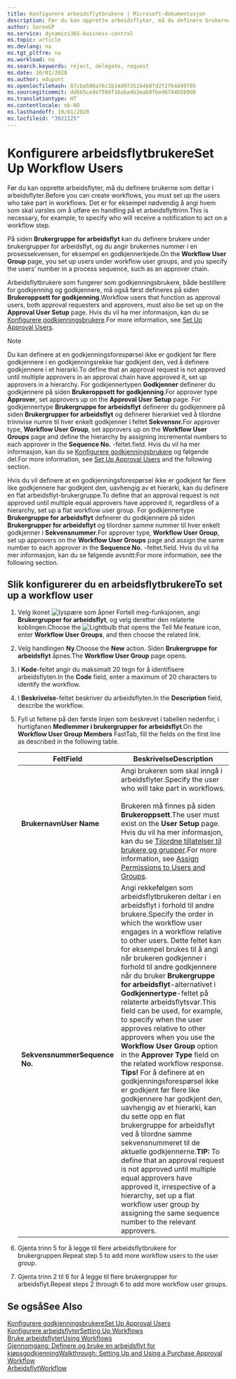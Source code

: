 ```yaml
---
title: Konfigurere arbeidsflytbrukere | Microsoft-dokumentasjon
description: Før du kan opprette arbeidsflyter, må du definere brukerne som deltar i arbeidsflyter. Det er for eksempel nødvendig å angi hvem som skal varsles om å utføre en handling på et arbeidsflyttrinn.
author: SorenGP
ms.service: dynamics365-business-central
ms.topic: article
ms.devlang: na
ms.tgt_pltfrm: na
ms.workload: na
ms.search.keywords: reject, delegate, request
ms.date: 10/01/2020
ms.author: edupont
ms.openlocfilehash: 87cba590a76c1b14d97351b4b0fd2f2f64d49705
ms.sourcegitcommit: ddbb5cede750df1baba4b3eab8fbed6744b5b9d6
ms.translationtype: HT
ms.contentlocale: nb-NO
ms.lasthandoff: 10/01/2020
ms.locfileid: "3921125"
---
```

# <a name="set-up-workflow-users"></a><span data-ttu-id="d5011-104">Konfigurere arbeidsflytbrukere</span><span class="sxs-lookup"><span data-stu-id="d5011-104">Set Up Workflow Users</span></span>

<span data-ttu-id="d5011-105">Før du kan opprette arbeidsflyter, må du definere brukerne som deltar i arbeidsflyter.</span><span class="sxs-lookup"><span data-stu-id="d5011-105">Before you can create workflows, you must set up the users who take part in workflows.</span></span> <span data-ttu-id="d5011-106">Det er for eksempel nødvendig å angi hvem som skal varsles om å utføre en handling på et arbeidsflyttrinn.</span><span class="sxs-lookup"><span data-stu-id="d5011-106">This is necessary, for example, to specify who will receive a notification to act on a workflow step.</span></span>  

<span data-ttu-id="d5011-107">På siden **Brukergruppe for arbeidsflyt** kan du definere brukere under brukergrupper for arbeidsflyt, og du angir brukernes nummer i en prosessekvensen, for eksempel en godkjennerkjede.</span><span class="sxs-lookup"><span data-stu-id="d5011-107">On the **Workflow User Group** page, you set up users under workflow user groups, and you specify the users’ number in a process sequence, such as an approver chain.</span></span>  

<span data-ttu-id="d5011-108">Arbeidsflytbrukere som fungerer som godkjenningsbrukere, både bestillere for godkjenning og godkjennere, må også først defineres på siden **Brukeroppsett for godkjenning**.</span><span class="sxs-lookup"><span data-stu-id="d5011-108">Workflow users that function as approval users, both approval requesters and approvers, must also be set up on the **Approval User Setup** page.</span></span> <span data-ttu-id="d5011-109">Hvis du vil ha mer informasjon, kan du se [Konfigurere godkjenningsbrukere](across-how-to-set-up-approval-users.md).</span><span class="sxs-lookup"><span data-stu-id="d5011-109">For more information, see [Set Up Approval Users](across-how-to-set-up-approval-users.md).</span></span>  

> [!NOTE]  
> <span data-ttu-id="d5011-110">Du kan definere at en godkjenningsforespørsel ikke er godkjent før flere godkjennere i en godkjenningsrekke har godkjent den, ved å definere godkjennere i et hierarki.</span><span class="sxs-lookup"><span data-stu-id="d5011-110">To define that an approval request is not approved until multiple approvers in an approval chain have approved it, set up approvers in a hierarchy.</span></span> <span data-ttu-id="d5011-111">For godkjennertypen **Godkjenner** definerer du godkjennere på siden **Brukeroppsett for godkjenning**.</span><span class="sxs-lookup"><span data-stu-id="d5011-111">For approver type **Approver**, set approvers up on the **Approval User Setup** page.</span></span> <span data-ttu-id="d5011-112">For godkjennertype **Brukergruppe for arbeidsflyt** definerer du godkjennere på siden **Brukergrupper for arbeidsflyt** og definerer hierarkiet ved å tilordne trinnvise numre til hver enkelt godkjenner i feltet **Sekvensnr.**</span><span class="sxs-lookup"><span data-stu-id="d5011-112">For approver type, **Workflow User Group**, set approvers up on the **Workflow User Groups** page and define the hierarchy by assigning incremental numbers to each approver in the **Sequence No.**</span></span> <span data-ttu-id="d5011-113">-feltet.</span><span class="sxs-lookup"><span data-stu-id="d5011-113">field.</span></span> <span data-ttu-id="d5011-114">Hvis du vil ha mer informasjon, kan du se [Konfigurere godkjenningsbrukere](across-how-to-set-up-approval-users.md) og følgende del.</span><span class="sxs-lookup"><span data-stu-id="d5011-114">For more information, see [Set Up Approval Users](across-how-to-set-up-approval-users.md) and the following section.</span></span>  
>
> <span data-ttu-id="d5011-115">Hvis du vil definere at en godkjenningsforespørsel ikke er godkjent før flere like godkjennere har godkjent den, uavhengig av et hierarki, kan du definere en flat arbeidsflyt-brukergruppe.</span><span class="sxs-lookup"><span data-stu-id="d5011-115">To define that an approval request is not approved until multiple equal approvers have approved it, regardless of a hierarchy, set up a flat workflow user group.</span></span> <span data-ttu-id="d5011-116">For godkjennertype **Brukergruppe for arbeidsflyt** definerer du godkjennere på siden **Brukergrupper for arbeidsflyt** og tilordner samme nummer til hver enkelt godkjenner i **Sekvensnummer**.</span><span class="sxs-lookup"><span data-stu-id="d5011-116">For approver type, **Workflow User Group**, set up approvers on the **Workflow User Groups** page and assign the same number to each approver in the **Sequence No.**</span></span> <span data-ttu-id="d5011-117">-feltet.</span><span class="sxs-lookup"><span data-stu-id="d5011-117">field.</span></span> <span data-ttu-id="d5011-118">Hvis du vil ha mer informasjon, kan du se følgende avsnitt:</span><span class="sxs-lookup"><span data-stu-id="d5011-118">For more information, see the following section.</span></span>  

## <a name="to-set-up-a-workflow-user"></a><span data-ttu-id="d5011-119">Slik konfigurerer du en arbeidsflytbrukere</span><span class="sxs-lookup"><span data-stu-id="d5011-119">To set up a workflow user</span></span>

1. <span data-ttu-id="d5011-120">Velg ikonet ![lyspære som åpner Fortell meg-funksjonen](media/ui-search/search_small.png "Fortell hva du vil gjøre"), angi **Brukergrupper for arbeidsflyt**, og velg deretter den relaterte koblingen.</span><span class="sxs-lookup"><span data-stu-id="d5011-120">Choose the ![Lightbulb that opens the Tell Me feature](media/ui-search/search_small.png "Tell me what you want to do") icon, enter **Workflow User Groups**, and then choose the related link.</span></span>  
2. <span data-ttu-id="d5011-121">Velg handlingen **Ny**.</span><span class="sxs-lookup"><span data-stu-id="d5011-121">Choose the **New** action.</span></span> <span data-ttu-id="d5011-122">Siden **Brukergruppe for arbeidsflyt** åpnes.</span><span class="sxs-lookup"><span data-stu-id="d5011-122">The **Workflow User Group** page opens.</span></span>  
3. <span data-ttu-id="d5011-123">I **Kode**-feltet angir du maksimalt 20 tegn for å identifisere arbeidsflyten.</span><span class="sxs-lookup"><span data-stu-id="d5011-123">In the **Code** field, enter a maximum of 20 characters to identify the workflow.</span></span>  
4. <span data-ttu-id="d5011-124">I **Beskrivelse**-feltet beskriver du arbeidsflyten.</span><span class="sxs-lookup"><span data-stu-id="d5011-124">In the **Description** field, describe the workflow.</span></span>  
5. <span data-ttu-id="d5011-125">Fyll ut feltene på den første linjen som beskrevet i tabellen nedenfor, i hurtigfanen **Medlemmer i brukergrupper for arbeidsflyt**.</span><span class="sxs-lookup"><span data-stu-id="d5011-125">On the **Workflow User Group Members** FastTab, fill the fields on the first line as described in the following table.</span></span>  

    |<span data-ttu-id="d5011-126">Felt</span><span class="sxs-lookup"><span data-stu-id="d5011-126">Field</span></span>|<span data-ttu-id="d5011-127">Beskrivelse</span><span class="sxs-lookup"><span data-stu-id="d5011-127">Description</span></span>|  
    |---------------------------------|---------------------------------------|  
    |<span data-ttu-id="d5011-128">**Brukernavn**</span><span class="sxs-lookup"><span data-stu-id="d5011-128">**User Name**</span></span>|<span data-ttu-id="d5011-129">Angi brukeren som skal inngå i arbeidsflyter.</span><span class="sxs-lookup"><span data-stu-id="d5011-129">Specify the user who will take part in workflows.</span></span><br /><br /> <span data-ttu-id="d5011-130">Brukeren må finnes på siden **Brukeroppsett**.</span><span class="sxs-lookup"><span data-stu-id="d5011-130">The user must exist on the **User Setup** page.</span></span> <span data-ttu-id="d5011-131">Hvis du vil ha mer informasjon, kan du se [Tilordne tillatelser til brukere og grupper](ui-define-granular-permissions.md).</span><span class="sxs-lookup"><span data-stu-id="d5011-131">For more information, see [Assign Permissions to Users and Groups](ui-define-granular-permissions.md).</span></span>|  
    |<span data-ttu-id="d5011-132">**Sekvensnummer**</span><span class="sxs-lookup"><span data-stu-id="d5011-132">**Sequence No.**</span></span>|<span data-ttu-id="d5011-133">Angi rekkefølgen som arbeidsflytbrukeren deltar i en arbeidsflyt i forhold til andre brukere.</span><span class="sxs-lookup"><span data-stu-id="d5011-133">Specify the order in which the workflow user engages in a workflow relative to other users.</span></span> <span data-ttu-id="d5011-134">Dette feltet kan for eksempel brukes til å angi når brukeren godkjenner i forhold til andre godkjennere når du bruker **Brukergruppe for arbeidsflyt**-alternativet i **Godkjennertype**-feltet på relaterte arbeidsflytsvar.</span><span class="sxs-lookup"><span data-stu-id="d5011-134">This field can be used, for example, to specify when the user approves relative to other approvers when you use the **Workflow User Group** option in the **Approver Type** field on the related workflow response.</span></span> <span data-ttu-id="d5011-135">**Tips!**  For å definere at en godkjenningsforespørsel ikke er godkjent før flere like godkjennere har godkjent den, uavhengig av et hierarki, kan du sette opp en flat brukergruppe for arbeidsflyt ved å tilordne samme sekvensnummeret til de aktuelle godkjennerne.</span><span class="sxs-lookup"><span data-stu-id="d5011-135">**TIP:**  To define that an approval request is not approved until multiple equal approvers have approved it, irrespective of a hierarchy, set up a flat workflow user group by assigning the same sequence number to the relevant approvers.</span></span>|  
6. <span data-ttu-id="d5011-136">Gjenta trinn 5 for å legge til flere arbeidsflytbrukere for brukergruppen.</span><span class="sxs-lookup"><span data-stu-id="d5011-136">Repeat step 5 to add more workflow users to the user group.</span></span>  
7. <span data-ttu-id="d5011-137">Gjenta trinn 2 til 6 for å legge til flere brukergrupper for arbeidsflyt.</span><span class="sxs-lookup"><span data-stu-id="d5011-137">Repeat steps 2 through 6 to add more workflow user groups.</span></span>  

## <a name="see-also"></a><span data-ttu-id="d5011-138">Se også</span><span class="sxs-lookup"><span data-stu-id="d5011-138">See Also</span></span>

[<span data-ttu-id="d5011-139">Konfigurere godkjenningsbrukere</span><span class="sxs-lookup"><span data-stu-id="d5011-139">Set Up Approval Users</span></span>](across-how-to-set-up-approval-users.md)  
[<span data-ttu-id="d5011-140">Konfigurere arbeidsflyter</span><span class="sxs-lookup"><span data-stu-id="d5011-140">Setting Up Workflows</span></span>](across-set-up-workflows.md)  
[<span data-ttu-id="d5011-141">Bruke arbeidsflyter</span><span class="sxs-lookup"><span data-stu-id="d5011-141">Using Workflows</span></span>](across-use-workflows.md)  
[<span data-ttu-id="d5011-142">Gjennomgang: Definere og bruke en arbeidsflyt for kjøpsgodkjenning</span><span class="sxs-lookup"><span data-stu-id="d5011-142">Walkthrough: Setting Up and Using a Purchase Approval Workflow</span></span>](walkthrough-setting-up-and-using-a-purchase-approval-workflow.md)  
[<span data-ttu-id="d5011-143">Arbeidsflyt</span><span class="sxs-lookup"><span data-stu-id="d5011-143">Workflow</span></span>](across-workflow.md)  
